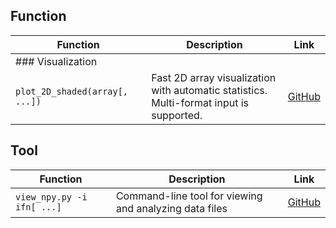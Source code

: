 ## Function


| Function | Description | Link |
|------|--------|------|
|### Visualization | | |
| `plot_2D_shaded(array[, ...]) ` | Fast 2D array visualization with automatic statistics.<br>Multi-format input is supported. | [GitHub](https://github.com/YakultSmoothie/PY_No_MoNo/blob/main/plot_2D_shaded.py) |


## Tool
| Function | Description | Link |
|------|--------|------|
| `view_npy.py -i ifn[ ...]` | Command-line tool for viewing and analyzing data files | [GitHub](https://github.com/YakultSmoothie/PY_No_MoNo/blob/main/view_npy.py) |

